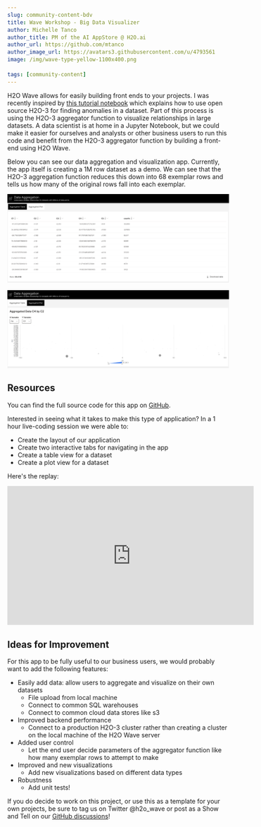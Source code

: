 ```yaml
---
slug: community-content-bdv
title: Wave Workshop - Big Data Visualizer
author: Michelle Tanco
author_title: PM of the AI AppStore @ H2O.ai
author_url: https://github.com/mtanco
author_image_url: https://avatars3.githubusercontent.com/u/4793561
image: /img/wave-type-yellow-1100x400.png

tags: [community-content]
---
```



H2O Wave allows for easily building front ends to your projects. I was recently inspired by [this tutorial notebook](https://github.com/h2oai/h2o-tutorials/blob/master/best-practices/anomaly-detection/anomaly_detection.ipynb) which explains how to use open source H2O-3 for finding anomalies in a dataset. Part of this process is using the H2O-3 aggregator function to visualize relationships in large datasets. A data scientist is at home in a Jupyter Notebook, but we could make it easier for ourselves and analysts or other business users to run this code and benefit from the H2O-3 aggregator function by building a front-end using H2O Wave.

Below you can see our data aggregation and visualization app. Currently, the app itself is creating a 1M row dataset as a demo. We can see that the H2O-3 aggregation function reduces this down into 68 exemplar rows and tells us how many of the original rows fall into each exemplar.

![Aggregated data as a table.](https://github.com/h2oai/wave-big-data-visualizer/blob/master/static/screenshot-1.png?raw=true)

![Aggregated data as a plot.](https://github.com/h2oai/wave-big-data-visualizer/blob/master/static/screenshot-2.png?raw=true)

## Resources

You can find the full source code for this app on [GitHub](https://github.com/h2oai/wave-big-data-visualizer).

Interested in seeing what it takes to make this type of application? In a 1 hour live-coding session we were able to:

* Create the layout of our application
* Create two interactive tabs for navigating in the app
* Create a table view for a dataset
* Create a plot view for a dataset

Here's the replay:

<iframe width="560" height="315" src="https://www.youtube.com/embed/alYWqXv8Sdg" title="YouTube video player" frameborder="0" allow="accelerometer; autoplay; clipboard-write; encrypted-media; gyroscope; picture-in-picture" allowfullscreen></iframe>

## Ideas for Improvement

For this app to be fully useful to our business users, we would probably want to add the following features:

* Easily add data: allow users to aggregate and visualize on their own datasets
  * File upload from local machine
  * Connect to common SQL warehouses
  * Connect to common cloud data stores like s3
* Improved backend performance
  * Connect to a production H2O-3 cluster rather than creating a cluster on the local machine of the H2O Wave server
* Added user control
  * Let the end user decide parameters of the aggregator function like how many exemplar rows to attempt to make
* Improved and new visualizations
  * Add new visualizations based on different data types
* Robustness
  * Add unit tests!

If you do decide to work on this project, or use this as a template for your own projects, be sure to tag us on Twitter @h2o_wave or post as a Show and Tell on our [GitHub discussions](https://github.com/h2oai/wave/discussions)!
